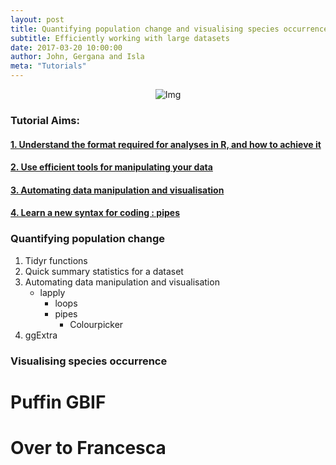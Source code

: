 ```yaml
---
layout: post
title: Quantifying population change and visualising species occurrence
subtitle: Efficiently working with large datasets
date: 2017-03-20 10:00:00
author: John, Gergana and Isla
meta: "Tutorials"
---
```

<div class="block">
	<center>
		<img src="{{ site.baseurl }}/img/tutheaderpiping.png" alt="Img">
	</center>
</div>

### Tutorial Aims:

#### <a href="#tidy"> 1. Understand the format required for analyses in R, and how to achieve it </a>

#### <a href="#dplyr"> 2. Use efficient tools for manipulating your data </a>

#### <a href="#loops_lapply"> 3. Automating data manipulation and visualisation </a>

#### <a href="#piping"> 4. Learn a new syntax for coding : pipes </a>

### Quantifying population change

1. Tidyr functions
2. Quick summary statistics for a dataset
3. Automating data manipulation and visualisation
   - lapply
	 - loops
	 - pipes
       - Colourpicker
4. ggExtra

### Visualising species occurrence

# Puffin GBIF

# Over to Francesca
